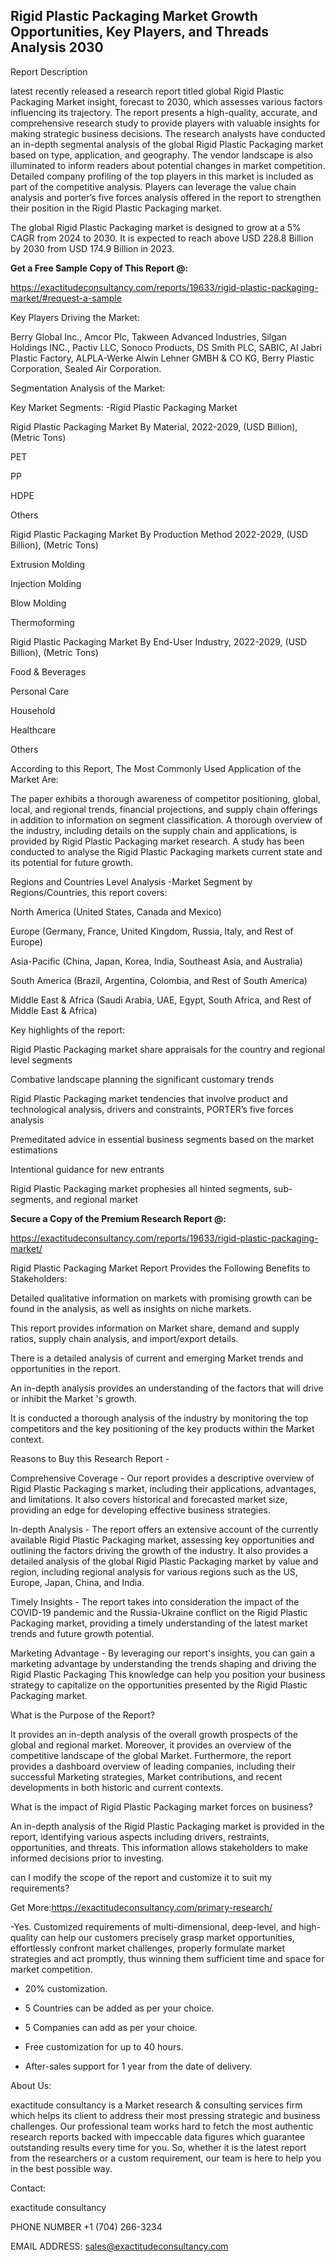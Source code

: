 ## Rigid Plastic Packaging Market Growth Opportunities, Key Players, and Threads Analysis 2030

Report Description

latest recently released a research report titled global Rigid Plastic Packaging Market insight, forecast to 2030, which assesses various factors influencing its trajectory. The report presents a high-quality, accurate, and comprehensive research study to provide players with valuable insights for making strategic business decisions. The research analysts have conducted an in-depth segmental analysis of the global Rigid Plastic Packaging market based on type, application, and geography. The vendor landscape is also illuminated to inform readers about potential changes in market competition. Detailed company profiling of the top players in this market is included as part of the competitive analysis. Players can leverage the value chain analysis and porter’s five forces analysis offered in the report to strengthen their position in the Rigid Plastic Packaging market.

The global Rigid Plastic Packaging market is designed to grow at a 5% CAGR from 2024 to 2030. It is expected to reach above USD 228.8 Billion by 2030 from USD 174.9 Billion in 2023.

**Get a Free Sample Copy of This Report @:**

https://exactitudeconsultancy.com/reports/19633/rigid-plastic-packaging-market/#request-a-sample

Key Players Driving the Market:

Berry Global Inc., Amcor Plc, Takween Advanced Industries, Silgan Holdings INC., Pactiv LLC, Sonoco Products, DS Smith PLC, SABIC, AI Jabri Plastic Factory, ALPLA-Werke Alwin Lehner GMBH & CO KG, Berry Plastic Corporation, Sealed Air Corporation.

Segmentation Analysis of the Market:

Key Market Segments: -Rigid Plastic Packaging Market

Rigid Plastic Packaging Market By Material, 2022-2029, (USD Billion), (Metric Tons)

PET

PP

HDPE

Others

Rigid Plastic Packaging Market By Production Method 2022-2029, (USD Billion), (Metric Tons)

Extrusion Molding

Injection Molding

Blow Molding

Thermoforming

Rigid Plastic Packaging Market By End-User Industry, 2022-2029, (USD Billion), (Metric Tons)

Food & Beverages

Personal Care

Household

Healthcare

Others

According to this Report, The Most Commonly Used Application of the Market Are:

The paper exhibits a thorough awareness of competitor positioning, global, local, and regional trends, financial projections, and supply chain offerings in addition to information on segment classification. A thorough overview of the industry, including details on the supply chain and applications, is provided by Rigid Plastic Packaging market research. A study has been conducted to analyse the Rigid Plastic Packaging markets current state and its potential for future growth.

Regions and Countries Level Analysis -Market Segment by Regions/Countries, this report covers:

North America (United States, Canada and Mexico)

Europe (Germany, France, United Kingdom, Russia, Italy, and Rest of Europe)

Asia-Pacific (China, Japan, Korea, India, Southeast Asia, and Australia)

South America (Brazil, Argentina, Colombia, and Rest of South America)

Middle East & Africa (Saudi Arabia, UAE, Egypt, South Africa, and Rest of Middle East & Africa)

Key highlights of the report:

Rigid Plastic Packaging market share appraisals for the country and regional level segments

Combative landscape planning the significant customary trends

Rigid Plastic Packaging market tendencies that involve product and technological analysis, drivers and constraints, PORTER’s five forces analysis

Premeditated advice in essential business segments based on the market estimations

Intentional guidance for new entrants

Rigid Plastic Packaging market prophesies all hinted segments, sub-segments, and regional market

**Secure a Copy of the Premium Research Report @:**

https://exactitudeconsultancy.com/reports/19633/rigid-plastic-packaging-market/

Rigid Plastic Packaging Market Report Provides the Following Benefits to Stakeholders:

Detailed qualitative information on markets with promising growth can be found in the analysis, as well as insights on niche markets.

This report provides information on Market share, demand and supply ratios, supply chain analysis, and import/export details.

There is a detailed analysis of current and emerging Market trends and opportunities in the report.

An in-depth analysis provides an understanding of the factors that will drive or inhibit the Market 's growth.

It is conducted a thorough analysis of the industry by monitoring the top competitors and the key positioning of the key products within the Market context.

Reasons to Buy this Research Report -

Comprehensive Coverage - Our report provides a descriptive overview of Rigid Plastic Packaging s market, including their applications, advantages, and limitations. It also covers historical and forecasted market size, providing an edge for developing effective business strategies.

In-depth Analysis - The report offers an extensive account of the currently available Rigid Plastic Packaging market, assessing key opportunities and outlining the factors driving the growth of the industry. It also provides a detailed analysis of the global Rigid Plastic Packaging market by value and region, including regional analysis for various regions such as the US, Europe, Japan, China, and India.

Timely Insights - The report takes into consideration the impact of the COVID-19 pandemic and the Russia-Ukraine conflict on the Rigid Plastic Packaging market, providing a timely understanding of the latest market trends and future growth potential.

Marketing Advantage - By leveraging our report's insights, you can gain a marketing advantage by understanding the trends shaping and driving the Rigid Plastic Packaging This knowledge can help you position your business strategy to capitalize on the opportunities presented by the Rigid Plastic Packaging market.

What is the Purpose of the Report?

It provides an in-depth analysis of the overall growth prospects of the global and regional market. Moreover, it provides an overview of the competitive landscape of the global Market. Furthermore, the report provides a dashboard overview of leading companies, including their successful Marketing strategies, Market contributions, and recent developments in both historic and current contexts.

What is the impact of Rigid Plastic Packaging market forces on business?

An in-depth analysis of the Rigid Plastic Packaging market is provided in the report, identifying various aspects including drivers, restraints, opportunities, and threats. This information allows stakeholders to make informed decisions prior to investing.

can I modify the scope of the report and customize it to suit my requirements?

Get More:https://exactitudeconsultancy.com/primary-research/

-Yes. Customized requirements of multi-dimensional, deep-level, and high-quality can help our customers precisely grasp market opportunities, effortlessly confront market challenges, properly formulate market strategies and act promptly, thus winning them sufficient time and space for market competition.

- 20% customization.

- 5 Countries can be added as per your choice.

- 5 Companies can add as per your choice.

- Free customization for up to 40 hours.

- After-sales support for 1 year from the date of delivery.

About Us:

exactitude consultancy is a Market research & consulting services firm which helps its client to address their most pressing strategic and business challenges. Our professional team works hard to fetch the most authentic research reports backed with impeccable data figures which guarantee outstanding results every time for you. So, whether it is the latest report from the researchers or a custom requirement, our team is here to help you in the best possible way.

Contact:

exactitude consultancy

PHONE NUMBER +1 (704) 266-3234

EMAIL ADDRESS: sales@exactitudeconsultancy.com
